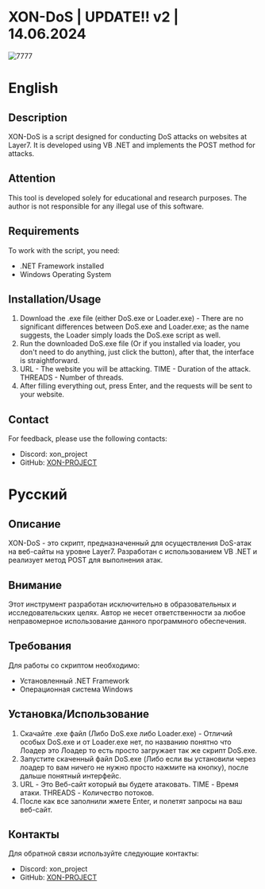 # XON-DoS | UPDATE!! v2 | 14.06.2024

![7777](https://github.com/XON-PROJECT/XON-DoS/assets/172577620/0047a014-b04f-46ce-be5f-982204f6e4ec)

# English

## Description
XON-DoS is a script designed for conducting DoS attacks on websites at Layer7. It is developed using VB .NET and implements the POST method for attacks.

## Attention
This tool is developed solely for educational and research purposes. The author is not responsible for any illegal use of this software.

## Requirements
To work with the script, you need:
- .NET Framework installed
- Windows Operating System

## Installation/Usage
1. Download the .exe file (either DoS.exe or Loader.exe) - There are no significant differences between DoS.exe and Loader.exe; as the name suggests, the Loader simply loads the DoS.exe script as well.
2. Run the downloaded DoS.exe file (Or if you installed via loader, you don't need to do anything, just click the button), after that, the interface is straightforward.
3. URL - The website you will be attacking. TIME - Duration of the attack. THREADS - Number of threads.
4. After filling everything out, press Enter, and the requests will be sent to your website.

## Contact
For feedback, please use the following contacts:
- Discord: xon_project
- GitHub: [XON-PROJECT](https://github.com/XON-PROJECT)

# Русский

## Описание
XON-DoS - это скрипт, предназначенный для осуществления DoS-атак на веб-сайты на уровне Layer7. Разработан с использованием VB .NET и реализует метод POST для выполнения атак.

## Внимание
Этот инструмент разработан исключительно в образовательных и исследовательских целях. Автор не несет ответственности за любое неправомерное использование данного программного обеспечения.

## Требования
Для работы со скриптом необходимо:
- Установленный .NET Framework
- Операционная система Windows

## Установка/Использование
1. Скачайте .exe файл (Либо DoS.exe либо Loader.exe) - Отличий особых DoS.exe и от Loader.exe нет, по названию понятно что Лоадер это Лоадер то есть просто загружает так же скрипт DoS.exe.
2. Запустите скаченный файл DoS.exe (Либо если вы установили через лоадер то вам ничего не нужно просто нажмите на кнопку), после дальше понятный интерфейс.
3. URL - Это Веб-сайт который вы будете атаковать. TIME - Время атаки. THREADS - Количество потоков.
4. После как все заполнили жмете Enter, и полетят запросы на ваш веб-сайт.

## Контакты
Для обратной связи используйте следующие контакты:
- Discord: xon_project
- GitHub: [XON-PROJECT](https://github.com/XON-PROJECT)
